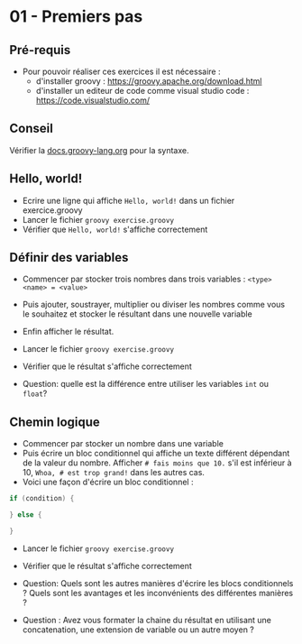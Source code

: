 # 01 - Premiers pas

## Pré-requis

* Pour pouvoir réaliser ces exercices il est nécessaire :
    * d'installer groovy : https://groovy.apache.org/download.html
    * d'installer un editeur de code comme visual studio code : https://code.visualstudio.com/

## Conseil

Vérifier la [docs.groovy-lang.org](http://docs.groovy-lang.org/latest/html/documentation/index.html#_syntax) pour la syntaxe.

## Hello, world!

* Ecrire une ligne qui affiche `Hello, world!` dans un fichier exercice.groovy
* Lancer le fichier `groovy exercise.groovy`
* Vérifier que `Hello, world!` s'affiche correctement

## Définir des variables

* Commencer par stocker trois nombres dans trois variables :  `<type> <name> = <value>`

* Puis ajouter, soustrayer, multiplier ou diviser les nombres comme vous le souhaitez et stocker le résultant dans une nouvelle variable 

* Enfin afficher le résultat.
* Lancer le fichier `groovy exercise.groovy`
* Vérifier que le résultat s'affiche correctement

* Question: quelle est la différence entre utiliser les variables `int` ou `float`?

## Chemin logique

* Commencer par stocker un nombre dans une variable
* Puis écrire un bloc conditionnel qui affiche un texte différent dépendant de la valeur du nombre.
 Afficher `# fais moins que 10.` s'il est inférieur à 10, `Whoa, # est trop grand!` dans les autres cas.
* Voici une façon d'écrire un bloc conditionnel :
```groovy
if (condition) {

} else {

}
```

* Lancer le fichier `groovy exercise.groovy`
* Vérifier que le résultat s'affiche correctement

* Question: Quels sont les autres manières d'écrire les blocs conditionnels ? Quels sont les avantages et les inconvénients des différentes manières ?

* Question : Avez vous formater la chaine du résultat en utilisant une concatenation, une extension de variable ou un autre moyen ?

